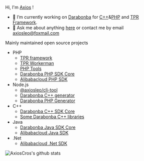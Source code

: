 <!--
**AxiosCros/AxiosCros** is a ✨ _special_ ✨ repository because its `README.md` (this file) appears on your GitHub profile.

Here are some ideas to get you started:

- 🔭 I’m currently working on ...
- 🌱 I’m currently learning ...
- 👯 I’m looking to collaborate on ...
- 🤔 I’m looking for help with ...
- 💬 Ask me about ...
- 📫 How to reach me: ...
- 😄 Pronouns: ...
- ⚡ Fun fact: ...
-->

Hi, I'm [Axios](https://hanxv.cn) !

- 🔭 I’m currently working on [Darabonba](https://github.com/aliyun/darabonba) for [C++](https://github.com/aliyun/darabonba-cpp-generator)&[PHP](https://github.com/aliyun/darabonba-php-generator) and [TPR Framework](https://github.com/AxiosCros/tpr).
- 💬 Ask me about anything [here](https://github.com/AxiosCros/AxiosCros/issues) or contact me by email axiosleo@foxmail.com

Mainly maintained open source projects

- PHP
  - [TPR framework](https://github.com/AxiosCros/tpr/wiki)
  - [TPR Workerman](https://github.com/AxiosCros/tpr-workerman)
  - [PHP Tools](https://github.com/AxiosCros/php-tools)
  - [Darabonba PHP SDK Core](https://github.com/aliyun/tea-php)
  - [Alibabacloud PHP SDK](https://github.com/aliyun/openapi-sdk-php-client)
- Node.js
  - [@axiosleo/cli-tool](https://github.com/AxiosCros/node-cli)
  - [Darabonba C++ generator](https://github.com/aliyun/darabonba-cpp-generator)
  - [Darabonba PHP Generator](https://github.com/aliyun/darabonba-php-generator)
- C++
  - [Darabonba C++ SDK Core](https://github.com/aliyun/tea-cpp)
  - [Some Darabonba C++ libraries](https://github.com/alibabacloud-sdk-cpp)
- Java
  - [Darabonba Java SDK Core](https://github.com/aliyun/tea-java)
  - [Alibabacloud Java SDK](https://github.com/aliyun/aliyun-openapi-java-sdk)
- .Net
  - [Alibabacloud .Net SDK](https://github.com/aliyun/aliyun-openapi-net-sdk)

<img align="center" src="https://github-readme-stats.vercel.app/api?username=AxiosCros&show_icons=true&hide=issues" alt="AxiosCros's github stats" />
